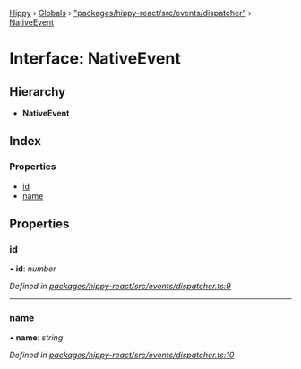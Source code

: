 [Hippy](../README.md) › [Globals](../globals.md) › ["packages/hippy-react/src/events/dispatcher"](../modules/_packages_hippy_react_src_events_dispatcher_.md) › [NativeEvent](_packages_hippy_react_src_events_dispatcher_.nativeevent.md)

# Interface: NativeEvent

## Hierarchy

* **NativeEvent**

## Index

### Properties

* [id](_packages_hippy_react_src_events_dispatcher_.nativeevent.md#id)
* [name](_packages_hippy_react_src_events_dispatcher_.nativeevent.md#name)

## Properties

###  id

• **id**: *number*

*Defined in [packages/hippy-react/src/events/dispatcher.ts:9](https://github.com/jeromehan/Hippy/blob/6216275/packages/hippy-react/src/events/dispatcher.ts#L9)*

___

###  name

• **name**: *string*

*Defined in [packages/hippy-react/src/events/dispatcher.ts:10](https://github.com/jeromehan/Hippy/blob/6216275/packages/hippy-react/src/events/dispatcher.ts#L10)*
